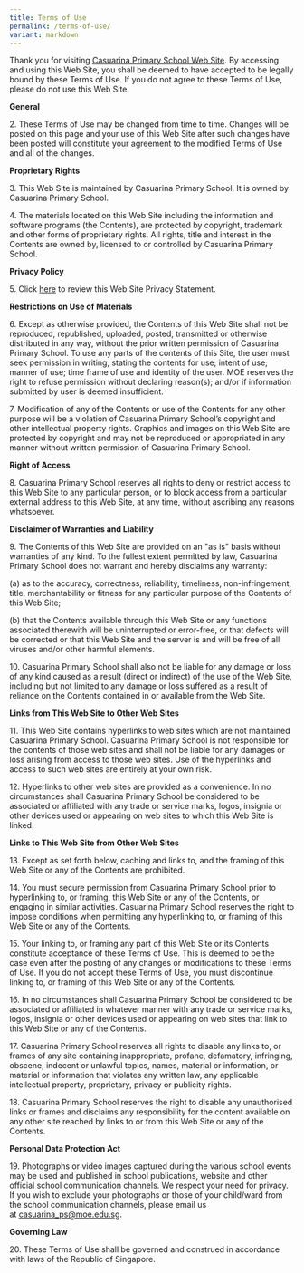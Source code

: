 ```yaml
---
title: Terms of Use
permalink: /terms-of-use/
variant: markdown
---
```


Thank you for visiting [Casuarina Primary School Web Site](https://www.casuarinapri.moe.edu.sg/). By accessing and using this Web Site, you shall be deemed to have accepted to be legally bound by these Terms of Use. If you do not agree to these Terms of Use, please do not use this Web Site.

**General**

2\. These Terms of Use may be changed from time to time. Changes will be posted on this page and your use of this Web Site after such changes have been posted will constitute your agreement to the modified Terms of Use and all of the changes.

**Proprietary Rights**

3\. This Web Site is maintained by Casuarina Primary School. It is owned by Casuarina Primary School.

4\. The materials located on this Web Site including the information and software programs (the Contents), are protected by copyright, trademark and other forms of proprietary rights. All rights, title and interest in the Contents are owned by, licensed to or controlled by Casuarina Primary School.

**Privacy Policy**

5\. Click [here](https://www.casuarinapri.moe.edu.sg/privacy/) to review this Web Site Privacy Statement.

**Restrictions on Use of Materials**

6\. Except as otherwise provided, the Contents of this Web Site shall not be reproduced, republished, uploaded, posted, transmitted or otherwise distributed in any way, without the prior written permission of Casuarina Primary School. To use any parts of the contents of this Site, the user must seek permission in writing, stating the contents for use; intent of use; manner of use; time frame of use and identity of the user. MOE reserves the right to refuse permission without declaring reason(s); and/or if information submitted by user is deemed insufficient.

7\. Modification of any of the Contents or use of the Contents for any other purpose will be a violation of Casuarina Primary School’s copyright and other intellectual property rights. Graphics and images on this Web Site are protected by copyright and may not be reproduced or appropriated in any manner without written permission of Casuarina Primary School.

**Right of Access**

8\. Casuarina Primary School reserves all rights to deny or restrict access to this Web Site to any particular person, or to block access from a particular external address to this Web Site, at any time, without ascribing any reasons whatsoever.

**Disclaimer of Warranties and Liability**

9\. The Contents of this Web Site are provided on an "as is" basis without warranties of any kind. To the fullest extent permitted by law, Casuarina Primary School does not warrant and hereby disclaims any warranty:

(a) as to the accuracy, correctness, reliability, timeliness, non-infringement, title, merchantability or fitness for any particular purpose of the Contents of this Web Site;

(b) that the Contents available through this Web Site or any functions associated therewith will be uninterrupted or error-free, or that defects will be corrected or that this Web Site and the server is and will be free of all viruses and/or other harmful elements.

10\. Casuarina Primary School shall also not be liable for any damage or loss of any kind caused as a result (direct or indirect) of the use of the Web Site, including but not limited to any damage or loss suffered as a result of reliance on the Contents contained in or available from the Web Site.

**Links from This Web Site to Other Web Sites**

11\. This Web Site contains hyperlinks to web sites which are not maintained Casuarina Primary School. Casuarina Primary School is not responsible for the contents of those web sites and shall not be liable for any damages or loss arising from access to those web sites. Use of the hyperlinks and access to such web sites are entirely at your own risk.

12\. Hyperlinks to other web sites are provided as a convenience. In no circumstances shall Casuarina Primary School be considered to be associated or affiliated with any trade or service marks, logos, insignia or other devices used or appearing on web sites to which this Web Site is linked.

**Links to This Web Site from Other Web Sites**

13\. Except as set forth below, caching and links to, and the framing of this Web Site or any of the Contents are prohibited.

14\. You must secure permission from Casuarina Primary School prior to hyperlinking to, or framing, this Web Site or any of the Contents, or engaging in similar activities. Casuarina Primary School reserves the right to impose conditions when permitting any hyperlinking to, or framing of this Web Site or any of the Contents.

15\. Your linking to, or framing any part of this Web Site or its Contents constitute acceptance of these Terms of Use. This is deemed to be the case even after the posting of any changes or modifications to these Terms of Use. If you do not accept these Terms of Use, you must discontinue linking to, or framing of this Web Site or any of the Contents.

16\. In no circumstances shall Casuarina Primary School be considered to be associated or affiliated in whatever manner with any trade or service marks, logos, insignia or other devices used or appearing on web sites that link to this Web Site or any of the Contents.

17\. Casuarina Primary School reserves all rights to disable any links to, or frames of any site containing inappropriate, profane, defamatory, infringing, obscene, indecent or unlawful topics, names, material or information, or material or information that violates any written law, any applicable intellectual property, proprietary, privacy or publicity rights.

18\. Casuarina Primary School reserves the right to disable any unauthorised links or frames and disclaims any responsibility for the content available on any other site reached by links to or from this Web Site or any of the Contents.

**Personal Data Protection Act**

19\. Photographs or video images captured during the various school events may be used and published in school publications, website and other official school communication channels. We respect your need for privacy. If you wish to exclude your photographs or those of your child/ward from the school communication channels, please email us at [casuarina\_ps@moe.edu.sg](mailto:casuarina\_ps@moe.edu.sg).

**Governing Law**

20\. These Terms of Use shall be governed and construed in accordance with laws of the Republic of Singapore.